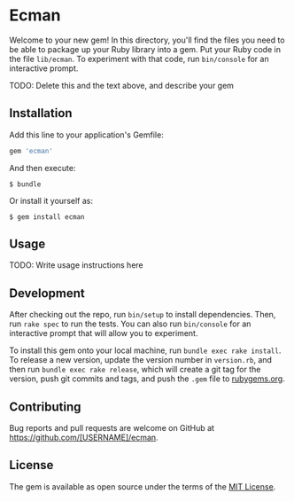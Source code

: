 # Ecman

Welcome to your new gem! In this directory, you'll find the files you need to be able to package up your Ruby library into a gem. Put your Ruby code in the file `lib/ecman`. To experiment with that code, run `bin/console` for an interactive prompt.

TODO: Delete this and the text above, and describe your gem

## Installation

Add this line to your application's Gemfile:

```ruby
gem 'ecman'
```

And then execute:

    $ bundle

Or install it yourself as:

    $ gem install ecman

## Usage

TODO: Write usage instructions here

## Development

After checking out the repo, run `bin/setup` to install dependencies. Then, run `rake spec` to run the tests. You can also run `bin/console` for an interactive prompt that will allow you to experiment.

To install this gem onto your local machine, run `bundle exec rake install`. To release a new version, update the version number in `version.rb`, and then run `bundle exec rake release`, which will create a git tag for the version, push git commits and tags, and push the `.gem` file to [rubygems.org](https://rubygems.org).

## Contributing

Bug reports and pull requests are welcome on GitHub at https://github.com/[USERNAME]/ecman.


## License

The gem is available as open source under the terms of the [MIT License](http://opensource.org/licenses/MIT).

